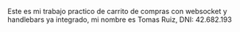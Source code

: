 Este es mi trabajo practico de carrito de compras con websocket y handlebars ya integrado, mi nombre es Tomas Ruiz, DNI: 42.682.193

